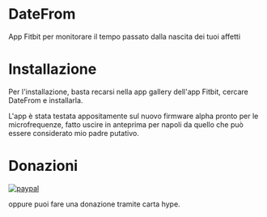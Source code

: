 # DateFrom
App Fitbit per monitorare il tempo passato dalla nascita dei tuoi affetti

# Installazione

Per l'installazione, basta recarsi nella app gallery dell'app Fitbit, cercare DateFrom e installarla.

L'app è stata testata appositamente sul nuovo firmware alpha pronto per le microfrequenze, fatto uscire in anteprima per napoli da quello che può essere considerato mio padre putativo.

# Donazioni

[![paypal](https://www.paypalobjects.com/it_IT/IT/i/btn/btn_donateCC_LG.gif)](https://www.paypal.com/cgi-bin/webscr?cmd=_s-xclick&hosted_button_id=H4ZHTFRCETWXG)

oppure puoi fare una donazione tramite carta hype.
